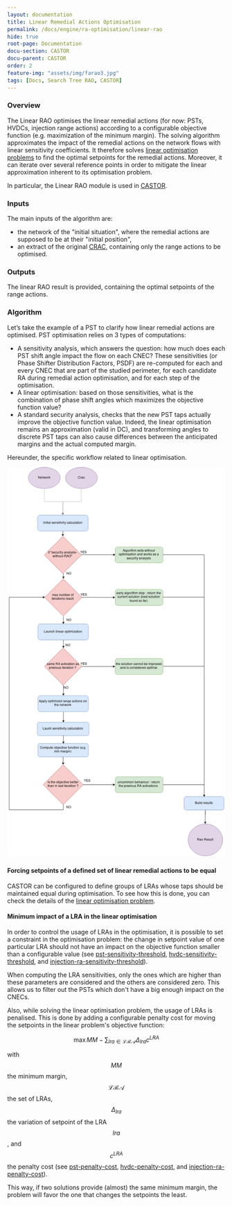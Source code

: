 ```yaml
---
layout: documentation
title: Linear Remedial Actions Optimisation
permalink: /docs/engine/ra-optimisation/linear-rao
hide: true
root-page: Documentation
docu-section: CASTOR
docu-parent: CASTOR
order: 2
feature-img: "assets/img/farao3.jpg"
tags: [Docs, Search Tree RAO, CASTOR]
---
```


### Overview

The Linear RAO optimises the linear remedial actions (for now: PSTs, HVDCs, injection range actions) according to a configurable objective function (e.g. maximization of the minimum margin). The solving algorithm approximates the impact of the remedial actions on the network flows with linear sensitivity coefficients. It therefore solves [linear optimisation problems](/docs/castor/linear-optimisation-problem) to find the optimal setpoints for the remedial actions. Moreover, it can iterate over several reference points in order to mitigate the linear approximation inherent to its optimisation problem.

In particular, the Linear RAO module is used in [CASTOR](/docs/engine/ra-optimisation/search-tree-rao).

### Inputs

The main inputs of the algorithm are:
- the network of the "initial situation", where the remedial actions are supposed to be at their "initial position",
- an extract of the original [CRAC](/docs/input-data/crac), containing only the range actions to be optimised.

### Outputs

The linear RAO result is provided, containing the optimal setpoints of the range actions.

### Algorithm

Let’s take the example of a PST to clarify how linear remedial actions are optimised.
PST optimisation relies on 3 types of computations:
- A sensitivity analysis, which answers the question: how much does each PST shift angle impact the flow on each CNEC?
These sensitivities (or Phase Shifter Distribution Factors, PSDF) are re-computed for each and every CNEC that are part of the studied perimeter, for each candidate RA during remedial action optimisation, and for each step of the optimisation.
- A linear optimisation: based on those sensitivities, what is the combination of phase shift angles which maximizes the objective function value?
- A standard security analysis, checks that the new PST taps actually improve the objective function value. Indeed, the linear optimisation remains an approximation (valid in DC), and transforming angles to discrete PST taps can also cause differences between the anticipated margins and the actual computed margin.

Hereunder, the specific workflow related to linear optimisation.

![Linear RAO algorithm](/assets/img/linear-rao-algo.png)

#### Forcing setpoints of a defined set of linear remedial actions to be equal

CASTOR can be configured to define groups of LRAs whose taps should be maintained equal during optimisation. To see how this is done, you can check the details of the [linear optimisation problem](/docs/castor/linear-optimisation-problem).

#### Minimum impact of a LRA in the linear optimisation

In order to control the usage of LRAs in the optimisation, it is possible to set a constraint in the optimisation problem: the change in setpoint value of one particular LRA should not have an impact on the objective function smaller than a configurable value (see [pst-sensitivity-threshold](/docs/parameters/json-parameters#pst-sensitivity-threshold), [hvdc-sensitivity-threshold](/docs/parameters/json-parameters#hvdc-sensitivity-threshold), and [injection-ra-sensitivity-threshold](/docs/parameters/json-parameters#injection-ra-sensitivity-threshold)).

When computing the LRA sensitivities, only the ones which are higher than these parameters are considered and the others are considered zero. This allows us to filter out the PSTs which don't have a big enough impact on the CNECs.

Also, while solving the linear optimisation problem, the usage of LRAs is penalised. This is done by adding a configurable penalty cost for moving the setpoints in the linear problem's objective function:

$$\begin{equation}
\max MM - \sum_{lra \in \mathcal{LRA}} \Delta_{lra} c^{LRA}
\end{equation}$$

with $$MM$$ the minimum margin, $$\mathcal{LRA}$$ the set of LRAs, $$\Delta_{lra}$$ the variation of setpoint of the LRA $$lra$$, and $$c^{LRA}$$ the penalty cost (see [pst-penalty-cost](/docs/parameters/json-parameters#pst-penalty-cost), [hvdc-penalty-cost](/docs/parameters/json-parameters#hvdc-penalty-cost), and [injection-ra-penalty-cost](/docs/parameters/json-parameters#injection-ra-penalty-cost)).

This way, if two solutions provide (almost) the same minimum margin, the problem will favor the one that changes the setpoints the 
least.
